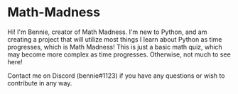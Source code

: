 # Math-Madness
Hi! I'm Bennie, creator of Math Madness. I'm new to Python, and am creating a project that will utilize most things I learn about Python as time progresses, which is Math Madness! This is just a basic math quiz, which may become more complex as time progresses. Otherwise, not much to see here!

Contact me on Discord (bennie#1123) if you have any questions or wish to contribute in any way.
